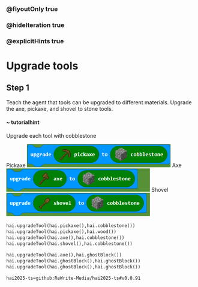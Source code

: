 ### @flyoutOnly true
### @hideIteration true
### @explicitHints true

# Upgrade tools

## Step 1
Teach the agent that tools can be upgraded to different materials. Upgrade the axe, pickaxe, and shovel to stone tools.

#### ~ tutorialhint 
Upgrade each tool with cobblestone

Pickaxe
![Pickaxe](https://raw.githubusercontent.com/ReWrite-Media/makecode/master/blocks/hai2025/img/pickaxe_upgrade.png "Pickaxe")
Axe
![Axe](https://raw.githubusercontent.com/ReWrite-Media/makecode/master/blocks/hai2025/img/axe_upgrade.png "Axe")
Shovel
![Shovel](https://raw.githubusercontent.com/ReWrite-Media/makecode/master/blocks/hai2025/img/shovel_upgrade.png "Shovel")

```ghost
hai.upgradeTool(hai.pickaxe(),hai.cobblestone())
hai.upgradeTool(hai.pickaxe(),hai.wood())
hai.upgradeTool(hai.axe(),hai.cobblestone())
hai.upgradeTool(hai.shovel(),hai.cobblestone())
```
```template
hai.upgradeTool(hai.axe(),hai.ghostBlock())
hai.upgradeTool(hai.ghostBlock(),hai.ghostBlock())
hai.upgradeTool(hai.ghostBlock(),hai.ghostBlock())

```
```package
hai2025-ts=github:ReWrite-Media/hai2025-ts#v0.0.91
```
